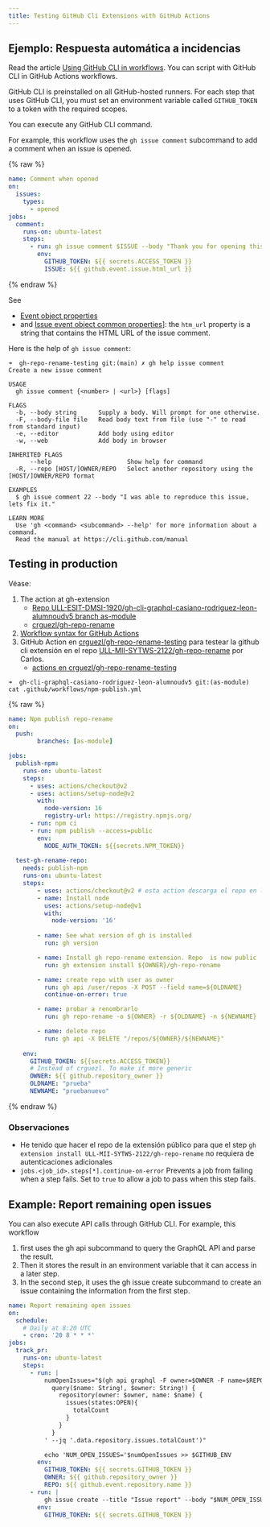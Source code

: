 ```yaml
---
title: Testing GitHub Cli Extensions with GitHub Actions
---
```


## Ejemplo: Respuesta automática a incidencias

Read the article [Using GitHub CLI in workflows](https://docs.github.com/en/actions/advanced-guides/using-github-cli-in-workflows). You can script with GitHub CLI in GitHub Actions workflows.

GitHub CLI is preinstalled on all GitHub-hosted runners. For each step that uses GitHub CLI, you must set an environment variable called `GITHUB_TOKEN` to a token with the required scopes.

You can execute any GitHub CLI command. 

For example, this workflow uses the `gh issue comment` subcommand to add a comment when an issue is opened.

{% raw %}
```yml 
name: Comment when opened
on:
  issues:
    types:
      - opened
jobs:
  comment:
    runs-on: ubuntu-latest
    steps:
      - run: gh issue comment $ISSUE --body "Thank you for opening this issue!"
        env:
          GITHUB_TOKEN: ${{ secrets.ACCESS_TOKEN }}
          ISSUE: ${{ github.event.issue.html_url }}
```
{% endraw %}

See 
* [Event object properties](https://docs.github.com/en/developers/webhooks-and-events/events/issue-event-types#event-object-properties-6)
*  and [Issue event object common properties](https://docs.github.com/en/developers/webhooks-and-events/events/issue-event-types#issue-event-object-common-properties)]: the `htm_url` property is a string that contains the HTML URL of the issue comment.

Here is the help of `gh issue comment`:


```
➜  gh-repo-rename-testing git:(main) ✗ gh help issue comment
Create a new issue comment

USAGE
  gh issue comment {<number> | <url>} [flags]

FLAGS
  -b, --body string      Supply a body. Will prompt for one otherwise.
  -F, --body-file file   Read body text from file (use "-" to read from standard input)
  -e, --editor           Add body using editor
  -w, --web              Add body in browser

INHERITED FLAGS
      --help                     Show help for command
  -R, --repo [HOST/]OWNER/REPO   Select another repository using the [HOST/]OWNER/REPO format

EXAMPLES
  $ gh issue comment 22 --body "I was able to reproduce this issue, lets fix it."

LEARN MORE
  Use 'gh <command> <subcommand> --help' for more information about a command.
  Read the manual at https://cli.github.com/manual
```


## Testing in production 

Véase:

1. The action at gh-extension 
   - [Repo ULL-ESIT-DMSI-1920/gh-cli-graphql-casiano-rodriguez-leon-alumnoudv5 branch as-module](https://github.com/ULL-ESIT-DMSI-1920/gh-cli-graphql-casiano-rodriguez-leon-alumnoudv5/tree/as-module)
   - [crguezl/gh-repo-rename](https://github.com/crguezl/gh-repo-rename)
2. [Workflow syntax for GitHub Actions](https://docs.github.com/es/actions/learn-github-actions/workflow-syntax-for-github-actions#)
4. GitHub Action en [crguezl/gh-repo-rename-testing](https://github.com/crguezl/gh-repo-rename-testing) para testear la github cli  extensión 
en el repo [ULL-MII-SYTWS-2122/gh-repo-rename](https://github.com/ULL-MII-SYTWS-2122/gh-repo-rename) por Carlos.
    - [actions en crguezl/gh-repo-rename-testing](https://github.com/crguezl/gh-repo-rename-testing/actions)


```
➜  gh-cli-graphql-casiano-rodriguez-leon-alumnoudv5 git:(as-module) cat .github/workflows/npm-publish.yml 
```
{% raw %}
```yml
name: Npm publish repo-rename
on:
  push:
        branches: [as-module]

jobs:
  publish-npm:
    runs-on: ubuntu-latest
    steps:
      - uses: actions/checkout@v2
      - uses: actions/setup-node@v2
        with:
          node-version: 16
          registry-url: https://registry.npmjs.org/
      - run: npm ci
      - run: npm publish --access=public
        env:
          NODE_AUTH_TOKEN: ${{secrets.NPM_TOKEN}}
          
  test-gh-rename-repo:
    needs: publish-npm
    runs-on: ubuntu-latest
    steps: 
        - uses: actions/checkout@v2 # esta action descarga el repo en la máquina virtual
        - name: Install node
          uses: actions/setup-node@v1
          with:
            node-version: '16'
        
        - name: See what version of gh is installed
          run: gh version  

        - name: Install gh repo-rename extension. Repo  is now public
          run: gh extension install ${OWNER}/gh-repo-rename  

        - name: create repo with user as owner
          run: gh api /user/repos -X POST --field name=${OLDNAME}        
          continue-on-error: true   

        - name: probar a renombrarlo
          run: gh repo-rename -o ${OWNER} -r ${OLDNAME} -n ${NEWNAME}         

        - name: delete repo
          run: gh api -X DELETE "/repos/${OWNER}/${NEWNAME}"           
        
    env:
      GITHUB_TOKEN: ${{secrets.ACCESS_TOKEN}}
      # Instead of crguezl. To make it more generic
      OWNER: ${{ github.repository_owner }}
      OLDNAME: "prueba"
      NEWNAME: "pruebanuevo"
```
{% endraw %}

### Observaciones

* He tenido que hacer el repo de la extensión público para que el step `gh extension install ULL-MII-SYTWS-2122/gh-repo-rename` no requiera de autenticaciones adicionales
* `jobs.<job_id>.steps[*].continue-on-error` Prevents a job from failing when a step fails. 
  Set to `true` to allow a job to pass when this step fails.


## Example: Report remaining open issues

You can also execute API calls through GitHub CLI. For example, this workflow 

1. first uses the gh api subcommand to query the GraphQL API and parse the result. 
2. Then it stores the result in an environment variable that it can access in a later step. 
3. In the second step, it uses the gh issue create subcommand to create an issue containing the information from the first step.

```yml 
name: Report remaining open issues
on: 
  schedule: 
    # Daily at 8:20 UTC
    - cron: '20 8 * * *'
jobs:
  track_pr:
    runs-on: ubuntu-latest
    steps:
      - run: |
          numOpenIssues="$(gh api graphql -F owner=$OWNER -F name=$REPO -f query='
            query($name: String!, $owner: String!) {
              repository(owner: $owner, name: $name) {
                issues(states:OPEN){
                  totalCount
                }
              }
            }
          ' --jq '.data.repository.issues.totalCount')"

          echo 'NUM_OPEN_ISSUES='$numOpenIssues >> $GITHUB_ENV
        env:
          GITHUB_TOKEN: ${{ secrets.GITHUB_TOKEN }}
          OWNER: ${{ github.repository_owner }}
          REPO: ${{ github.event.repository.name }}
      - run: |
          gh issue create --title "Issue report" --body "$NUM_OPEN_ISSUES issues remaining" --repo $GITHUB_REPOSITORY
        env:
          GITHUB_TOKEN: ${{ secrets.GITHUB_TOKEN }}
```
